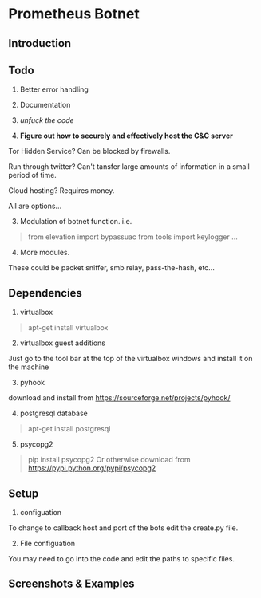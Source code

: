 # Prometheus Botnet

## Introduction

## Todo
1. Better error handling

2. Documentation

3. _unfuck the code_

4. **Figure out how to securely and effectively host the C&C server**

  Tor Hidden Service? Can be blocked by firewalls.

   Run through twitter? Can't tansfer large amounts of information in a small period of time.
     
   Cloud hosting? Requires money.
     
   All are options...
   
3. Modulation of botnet function. i.e.

  > from elevation import bypassuac
  > from tools import keylogger
  > ...

4. More modules.

  These could be packet sniffer, smb relay, pass-the-hash, etc...

## Dependencies
1. virtualbox

  > apt-get install virtualbox

2. virtualbox guest additions

  Just go to the tool bar at the top of the virtualbox windows and install it on the machine

3. pyhook

  download and install from https://sourceforge.net/projects/pyhook/

4. postgresql database

  > apt-get install postgresql

5. psycopg2 

  > pip install psycopg2
  Or otherwise download from https://pypi.python.org/pypi/psycopg2

## Setup
1. configuation

  To change to callback host and port of the bots edit the create.py file.

2. File configuation

  You may need to go into the code and edit the paths to specific files.

## Screenshots & Examples
